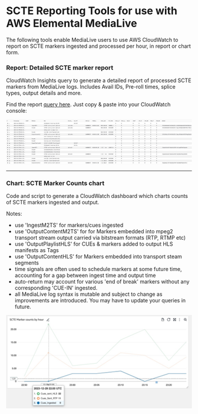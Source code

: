# SCTE Reporting Tools for use with AWS Elemental MediaLive

The following tools enable MediaLive users to use AWS CloudWatch to report 
on SCTE markers ingested and processed per hour,  in report or chart form.

### Report: Detailed SCTE marker report
CloudWatch Insights query to generate a detailed report of processed SCTE markers from MediaLive logs.
Includes Avail IDs, Pre-roll times, splice types, output details and more. 

Find the report [query here](https://github.com/aws-samples/scte-marker-reporting-tools-for-medialive-users/blob/main/SCTE%20Marker%20detailed%20report%20query). Just copy & paste into your CloudWatch console:

![](https://github.com/aws-samples/scte-marker-reporting-tools-for-medialive-users/blob/main/example_query_report.jpg?raw=true)
- - - - - -

### Chart: SCTE Marker Counts chart
Code and script to generate a CloudWatch dashboard which charts counts of SCTE markers ingested and output.

Notes:  
- use 'IngestM2TS' for markers/cues ingested
- use 'OutputContentM2TS'  for for Markers embedded into  mpeg2 transport stream output carried via bitstream formats (RTP, RTMP etc)
- use 'OutputPlaylistHLS' for CUEs & markers added to output HLS manifests as Tags
- use 'OutputContentHLS' for Markers embedded into transport steam segments
- time signals are often used to schedule markers at some future time, accounting for a gap between ingest time and output time
- auto-return may account for various 'end of break' markers without any corresponding 'CUE-IN' ingested. 
- all MediaLive log syntax is mutable and subject to change as improvements are introduced. You may have to update your queries in future. 
  
![](https://github.com/aws-samples/scte-marker-reporting-tools-for-medialive-users/blob/main/example-Marker-Counts-chart.jpg?raw=true)
